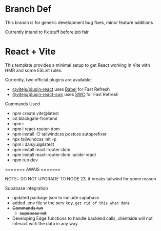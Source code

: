 # Branch Def

This branch is for generic development bug fixes, minor feature additions

 Currently intend to fix stuff before job fair

# React + Vite

This template provides a minimal setup to get React working in Vite with HMR and some ESLint rules.

Currently, two official plugins are available:

- [@vitejs/plugin-react](https://github.com/vitejs/vite-plugin-react/blob/main/packages/plugin-react/README.md) uses [Babel](https://babeljs.io/) for Fast Refresh
- [@vitejs/plugin-react-swc](https://github.com/vitejs/vite-plugin-react-swc) uses [SWC](https://swc.rs/) for Fast Refresh

Commands Used

- npm create vite@latest
- cd blackgate-frontend
- npm i
- npm i react-router-dom
- npm install -D tailwindcss postcss autoprefixer
- npx tailwindcss init -p
- npm i daisyui@latest
- npm install react-router-dom
- npm install react-router-dom lucide-react
- npm run dev

======= AWAIS =======

NOTE:: DO NOT UPGRADE TO NODE 23, it breaks tailwind for some reason

Supabase integration

- updated package.json to include supabase
- added .env file w the serv key, `get rid of this when done`
- ~~Commands run~~
  - ~~supabase init~~
- Developing Edge functions to handle backend calls, clientside will not interact with the data in any way.
